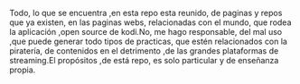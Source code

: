 Todo, lo que se  encuentra ,en esta repo esta reunido, de paginas y repos que ya existen, en las paginas  webs, relacionadas con el mundo, que rodea la aplicación ,open source de kodi.No, me hago responsable, del mal uso ,que puede generar todo tipos de practicas, que estén relacionados con la piratería, de contenidos en el detrimento ,de las grandes plataformas de streaming.El propósitos ,de está repo, es solo particular y de enseñanza propia.
